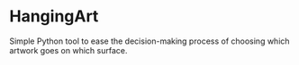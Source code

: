# HangingArt
Simple Python tool to ease the decision-making process of choosing which artwork goes on which surface.
